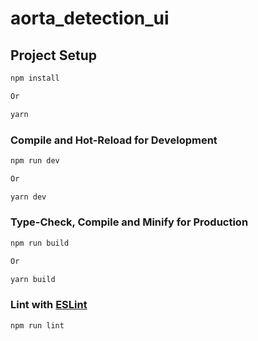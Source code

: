 # aorta_detection_ui

## Project Setup

```sh
npm install

Or 

yarn
```

### Compile and Hot-Reload for Development

```sh
npm run dev

Or

yarn dev
```

### Type-Check, Compile and Minify for Production

```sh
npm run build

Or

yarn build
```

### Lint with [ESLint](https://eslint.org/)

```sh
npm run lint
```
